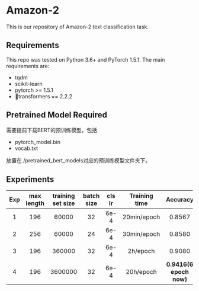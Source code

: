 # Amazon-2

This is our repository of Amazon-2 text classification task.

## Requirements

This repo was tested on Python 3.6+ and PyTorch 1.5.1. The main requirements are:

- tqdm
- scikit-learn
- pytorch >= 1.5.1
- 🤗transformers == 2.2.2

## Pretrained Model Required

需要提前下载BERT的预训练模型，包括

- pytorch_model.bin
- vocab.txt

放置在./pretrained_bert_models对应的预训练模型文件夹下。

## Experiments

| Exp  | max length | training set size | batch size | cls lr | Training time |        Accuracy         |
| :--: | :--------: | :---------------: | :--------: | :----: | :-----------: | :---------------------: |
|  1   |    196     |       60000       |     32     |  6e-4  |  20min/epoch  |         0.8567          |
|  2   |    256     |       60000       |     24     |  6e-4  |  30min/epoch  |         0.8580          |
|  3   |    196     |      360000       |     32     |  6e-4  |   2h/epoch    |         0.9080          |
|  4   |    196     |      3600000      |     32     |  6e-4  |   20h/epoch   | **0.9416(6 epoch now)** |

